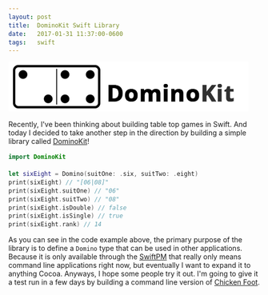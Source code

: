 ```yaml
---
layout: post
title:  DominoKit Swift Library
date:   2017-01-31 11:37:00-0600
tags:   swift
---
```


![Domino Kit Icon](https://raw.githubusercontent.com/jarrodparkes/DominoKit/assets/domino-kit.png "Domino Kit")

Recently, I've been thinking about building table top games in Swift. And today I decided to take another step in the direction by building a simple library called [DominoKit](https://github.com/jarrodparkes/DominoKit)!

```swift
import DominoKit

let sixEight = Domino(suitOne: .six, suitTwo: .eight)
print(sixEight) // "[06|08]"
print(sixEight.suitOne) // "06"
print(sixEight.suitTwo) // "08"
print(sixEight.isDouble) // false
print(sixEight.isSingle) // true
print(sixEight.rank) // 14
```

As you can see in the code example above, the primary purpose of the library is to define a `Domino` type that can be used in other applications. Because it is only available through the [SwiftPM](https://swift.org/package-manager/) that really only means command line applications right now, but eventually I want to expand it to anything Cocoa. Anyways, I hope some people try it out. I'm going to give it a test run in a few days by building a command line version of [Chicken Foot](https://en.wikipedia.org/wiki/Chicken_foot_(game)).
